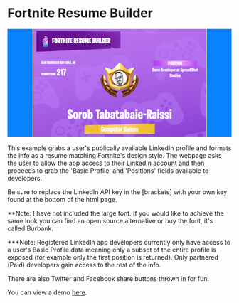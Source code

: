 # Fortnite Resume Builder

![Preview](https://github.com/dieharders/examples-fortnite_resume_builder/blob/master/images/preview.jpg)

This example grabs a user's publically available LinkedIn profile and formats the info as a resume matching Fortnite's design style. The webpage asks the user to allow the app access to their LinkedIn account and then proceeds to grab the 'Basic Profile' and 'Positions' fields available to developers.

Be sure to replace the LinkedIn API key in the [brackets] with your own key found at the bottom of the html page.

**Note: I have not included the large font. If you would like to achieve the same look you can find an open source alternative or buy the font, it's called Burbank.

***Note: Registered LinkedIn app developers currently only have access to a user's Basic Profile data meaning only a subset of the entire profile is exposed (for example only the first position is returned). Only partnered (Paid) developers gain access to the rest of the info.

There are also Twitter and Facebook share buttons thrown in for fun.

You can view a demo [here](https://sorob.net/example_projects/fortnite_resume/fortnite-resume.html).
